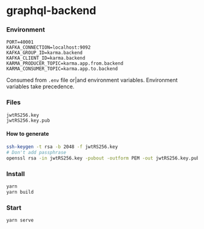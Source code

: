 # graphql-backend


### Environment
```
PORT=40001
KAFKA_CONNECTION=localhost:9092
KAFKA_GROUP_ID=karma.backend
KAFKA_CLIENT_ID=karma.backend
KARMA_PRODUCER_TOPIC=karma.app.from.backend
KARMA_CONSUMER_TOPIC=karma.app.to.backend
```
Consumed from `.env` file or|and environment variables. Environment variables take precedence.


### Files
```
jwtRS256.key
jwtRS256.key.pub
```

#### How to generate
```sh
ssh-keygen -t rsa -b 2048 -f jwtRS256.key
# Don't add passphrase
openssl rsa -in jwtRS256.key -pubout -outform PEM -out jwtRS256.key.pub
```


### Install
```sh
yarn
yarn build
```


### Start
```sh
yarn serve
```
